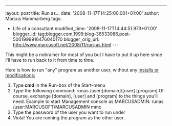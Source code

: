 ---
layout: post
title: Run as...
date: '2008-11-17T14:25:00.001+01:00'
author: Marcus Hammarberg
tags:
  - Life of a consultant
modified_time: '2008-11-17T14:44:51.973+01:00'
blogger_id: tag:blogger.com,1999:blog-36533086.post-5001999916476040170
blogger_orig_url: http://www.marcusoft.net/2008/11/run-as.html ---

This might be a nobrainer for most of you but I have to put it up here
since I'll have to run back to it from time to time.

Here is how to run "any" program as another user, without any
<a href="http://www.marcusoft.net/2008/08/run-as-for-msi-files.html"
target="_blank">installs or modifications:</a>

1.  Type **cmd** in the Run-box of the Start-menu
2.  Type the following command:
    runas /user:\[domain\]\\\[user\] \[program\]
   Of course, exchange \[domain\], \[user\] and \[program\] to the
    things you'll need. Example to start Management console as
    MARCUSADMIN:
    runas /user:MARCUSOFT\MARCUSADMIN mmc
3.  Type the password of the user you want to run under
4.  Viola! You are running the program as the other user.
